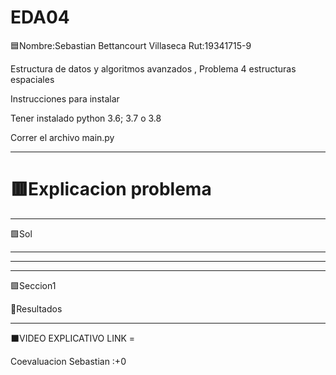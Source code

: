 # EDA04

🟦Nombre:Sebastian Bettancourt Villaseca Rut:19341715-9


Estructura de datos y algoritmos avanzados , Problema 4 estructuras espaciales

Instrucciones para instalar

Tener instalado python 3.6; 3.7 o 3.8

Correr el archivo main.py

-----------------------------------------------------


# 🟥Explicacion problema


---------------------------------------------------

 
🟩Sol

------------------------------------------


  

------------------------------






-------------------------

🟪Seccion1


🔴Resultados


------


⬛VIDEO EXPLICATIVO LINK = 


Coevaluacion 
Sebastian :+0
